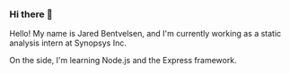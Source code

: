### Hi there 👋

<!--
**bentvelj/bentvelj** is a ✨ _special_ ✨ repository because its `README.md` (this file) appears on your GitHub profile.
-->

Hello! My name is Jared Bentvelsen, and I'm currently working as a static analysis intern at Synopsys Inc.

On the side, I'm learning Node.js and the Express framework.

